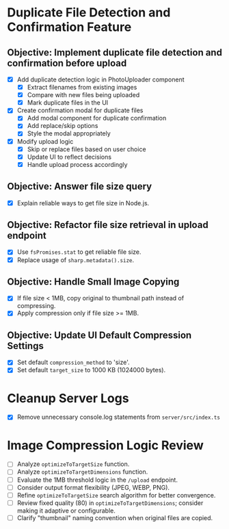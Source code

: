# Duplicate File Detection and Confirmation Feature

## Objective: Implement duplicate file detection and confirmation before upload

- [x] Add duplicate detection logic in PhotoUploader component
  - [x] Extract filenames from existing images
  - [x] Compare with new files being uploaded
  - [x] Mark duplicate files in the UI
- [x] Create confirmation modal for duplicate files
  - [x] Add modal component for duplicate confirmation
  - [x] Add replace/skip options
  - [x] Style the modal appropriately
- [x] Modify upload logic
  - [x] Skip or replace files based on user choice
  - [x] Update UI to reflect decisions
  - [x] Handle upload process accordingly

## Objective: Answer file size query

- [x] Explain reliable ways to get file size in Node.js.

## Objective: Refactor file size retrieval in upload endpoint

- [x] Use `fsPromises.stat` to get reliable file size.
- [x] Replace usage of `sharp.metadata().size`.

## Objective: Handle Small Image Copying

- [x] If file size < 1MB, copy original to thumbnail path instead of compressing.
- [x] Apply compression only if file size >= 1MB.

## Objective: Update UI Default Compression Settings

- [x] Set default `compression_method` to 'size'.
- [x] Set default `target_size` to 1000 KB (1024000 bytes).

# Cleanup Server Logs

- [x] Remove unnecessary console.log statements from `server/src/index.ts`

# Image Compression Logic Review

- [ ] Analyze `optimizeToTargetSize` function.
- [ ] Analyze `optimizeToTargetDimensions` function.
- [ ] Evaluate the 1MB threshold logic in the `/upload` endpoint.
- [ ] Consider output format flexibility (JPEG, WEBP, PNG).
- [ ] Refine `optimizeToTargetSize` search algorithm for better convergence.
- [ ] Review fixed quality (80) in `optimizeToTargetDimensions`; consider making it adaptive or configurable.
- [ ] Clarify "thumbnail" naming convention when original files are copied.
